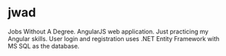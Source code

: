 # jwad
Jobs Without A Degree. AngularJS web application. Just practicing my Angular skills. User login and registration uses .NET Entity Framework with MS SQL as the database.
